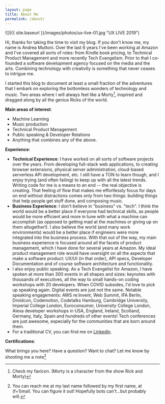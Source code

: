 ```yaml
---
layout: page
title: About Me
permalink: /about/
---
```


![]({{ site.baseurl }}/images/photos/ux-live-01.jpg "UX LIVE 2019")

Hi, thanks for taking the time to visit my blog. If you don't know me, my name is Andrea Muttoni. Over the last 6 years I've been working at Amazon and I've covered all sorts of roles: from Kindle book pricing, to Technical Product Management and more recently Tech Evangelism. Prior to that I co-founded a software development agency focused on the media and the arts. Combining technology with creativity is something that never ceases to intrigue me.

I started this blog to document at least a small fraction of the adventures that I embark on exploring the bottomless wonders of technology and music. Two areas where I will always feel like a Morty[^1], inspired and dragged along by all the genius Ricks of the world.

**Main areas of interest**: 
- Machine Learning
- Music production
- Technical Product Management
- Public speaking & Developer Relations
- Anything that combines any of the above.

**Experience**:
- **Technical Experience**: I have worked on all sorts of software projects over the years. From developing full-stack web applications, to creating browser extensions, physical server administration, cloud-based serverless API development, etc. I still have a TON to learn though, and I enjoy trying (and often failing) to keep up with all the latest trends. Writing code for me is a means to an end -- the real objective is creating. That feeling of flow that makes me effortlessly focus for days on end without distractions comes only from two things: building things that help people get stuff done, and composing music.
- **Business Experience**: I don't believe in "business" vs. "tech". I think the world would be a better place if everyone had technical skills, as people would be more efficient and more in tune with what a machine can accomplish (as opposed to getting mad at the machines or giving up on them altogether!). I also believe the world (and many work environments) would be a better place if engineers were more integrated into the business process. With that out of the way, my main business experience is focused around all the facets of product management, which I have done for several years at Amazon. My ideal product management role would have oversight on all the aspects that make a software product: UX/UI (in that order), API specs, Developer Documentation and of course software architecture and functionality. 
- I also enjoy public speaking. As a Tech Evangelist for Amazon, I have spoken at more than 300 events in all shapes and sizes: keynotes with thousands of executives, all the way to small hands-on coding workshops with 20 developers. When COVID subsides, I'd love to pick up speaking again. Digital events are just not the same. Notable speaking engagements: AWS re:Invent, Web Summit, IFA Berlin, Droidcon, Codemotion, Codetalks Hamburg, Cambridge University, Imperial College London, Euroconsumer, University College London, Alexa developer workshops in USA, England, Ireland, Scotland, Germany, Italy, Spain and hundreds of other events! Tech conferences are just awesome, especially for the communities that are born around them. 
- For a traditional CV, you can find me on [LinkedIn](https://www.linkedin.com/in/muttoni/).

**Certifications**:
<div data-iframe-width="150" data-iframe-height="270" data-share-badge-id="61d75d59-6a7a-414a-b2af-e4e4c5e3c5dd" data-share-badge-host="https://www.youracclaim.com"></div>

<div data-iframe-width="150" data-iframe-height="270" data-share-badge-id="16ed95f7-7464-481f-b379-cad0e566bf9b" data-share-badge-host="https://www.youracclaim.com"></div>

<script type="text/javascript" async src="//cdn.youracclaim.com/assets/utilities/embed.js"></script> 

What brings you here? Have a question? Want to chat? Let me know by shooting me a note[^2] 

[^1]: Check my favicon. (Morty is a character from the show Rick and Morty)
[^2]: You can reach me at my last name followed by my first name, at (f+1)mail. You can figure it out! Hopefully bots can't...but probably will.
